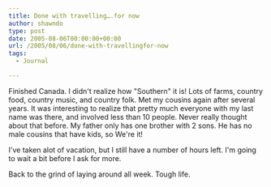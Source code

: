 ```yaml
---
title: Done with travelling….for now
author: shawndo
type: post
date: 2005-08-06T00:00:00+00:00
url: /2005/08/06/done-with-travellingfor-now
tags:
  - Journal

---
```

Finished Canada. I didn't realize how "Southern" it is! Lots of farms, country food, country music, and country folk. Met my cousins again after several years. It was interesting to realize that pretty much everyone with my last name was there, and involved less than 10 people. Never really thought about that before. My father only has one brother with 2 sons. He has no male cousins that have kids, so We're it!  

I've taken alot of vacation, but I still have a number of hours left. I'm going to wait a bit before I ask for more.  

Back to the grind of laying around all week. Tough life.